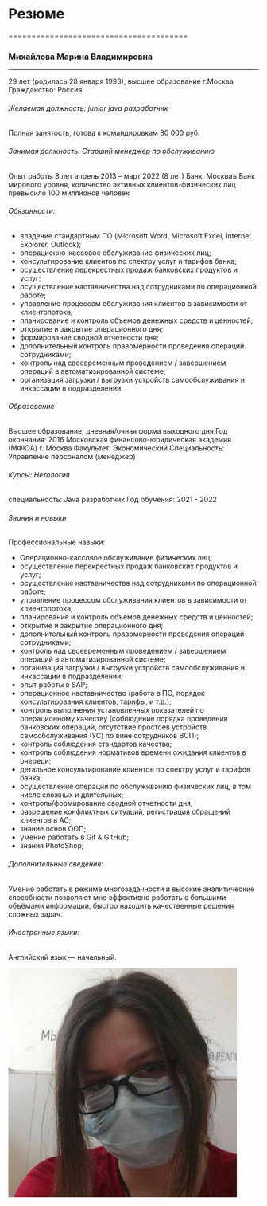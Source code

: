 # Резюме
=======================================

### Михайлова Марина Владимировна
_______________________________________

29 лет (родилась 28 января 1993), высшее образование
г.Москва
Гражданство: Россия.

###### Желаемая должность: junior java разработчик
Полная занятость, готова к командировкам
80 000 руб.

###### Занимая должность: Старший менеджер по обслуживанию
Опыт работы 8 лет
апрель 2013 – март 2022 (8 лет)
Банк, Москваъ
Банк мирового уровня, количество активных клиентов-физических лиц превысило 100 миллионов человек

###### Обязанности:
- владение стандартным ПО (Microsoft Word, Microsoft Excel, Internet Explorer, Outlook);
- операционно-кассовое обслуживание физических лиц;
- консультирование клиентов по спектру услуг и тарифов банка;
- осуществление перекрестных продаж банковских продуктов и услуг;
- осуществление наставничества над сотрудниками по операционной работе;
- управление процессом обслуживания клиентов в зависимости от клиентопотока;
- планирование и контроль объемов денежных средств и ценностей;
- открытие и закрытие операционного дня;
- формирование сводной отчетности дня;
- дополнительный контроль правомерности проведения операций сотрудниками;
- контроль над своевременным проведением / завершением операций в автоматизированной системе;
- организация загрузки / выгрузки устройств самообслуживания и инкассации в подразделении.

###### Образование
Высшее образование,
дневная/очная форма выходного дня
Год окончания: 2016
Московская финансово-юридическая академия (МФЮА) г. Москва
Факультет: Экономический
Специальность: Управление персоналом (менеджер)

###### Курсы: Нетология
специальность: Java разработчик
Год обучения: 2021 - 2022

###### Знания и навыки
Профессиональные навыки:
- Операционно-кассовое обслуживание физических лиц;
- осуществление перекрестных продаж банковских продуктов и услуг;
- осуществление наставничества над сотрудниками по операционной работе;
- управление процессом обслуживания клиентов в зависимости от клиентопотока;
- планирование и контроль объемов денежных средств и ценностей;
- открытие и закрытие операционного дня;
- дополнительный контроль правомерности проведения операций сотрудниками;
- контроль над своевременным проведением / завершением операций в автоматизированной системе;
- организация загрузки / выгрузки устройств самообслуживания и инкассации в подразделении;
- опыт работы в SAP;
- операционное наставничество (работа в ПО, порядок консультирования клиентов, тарифы, и т.д.);
- контроль выполнения установленных показателей по операционному качеству (соблюдение порядка проведения банковских операций, отсутствие простоев устройств самообслуживания (УС) по вине сотрудников ВСП);
- контроль соблюдения стандартов качества;
- контроль соблюдения нормативов времени ожидания клиентов в очереди;
- детальное консультирование клиентов по спектру услуг и тарифов банка;
- осуществление операций по обслуживанию физических лиц, в том числе сложных и длительных;
- контроль/формирование сводной отчетности дня;
- разрешение конфликтных ситуаций, регистрация обращений клиентов в АС;
- знание основ ООП;
- умение работать в Git & GitHub;
- знания PhotoShop;


###### Дополнительные сведения:
Умение работать в режиме многозадачности и высокие аналитические способности позволяют мне эффективно работать с
большими объёмами информации, быстро находить качественные решения сложных задач.

###### Иностранные языки:
Английский язык — начальный.

![Photo](img/photo.jpg)